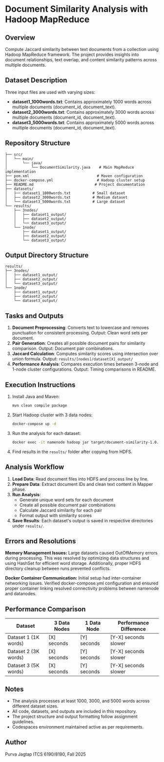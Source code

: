 # Document Similarity Analysis with Hadoop MapReduce

## Overview
Compute Jaccard similarity between text documents from a collection using Hadoop MapReduce framework. The project provides insights into document relationships, text overlap, and content similarity patterns across multiple documents.

## Dataset Description
Three input files are used with varying sizes:
- **dataset1_1000words.txt**: Contains approximately 1000 words across multiple documents (document_id, document_text).
- **dataset2_3000words.txt**: Contains approximately 3000 words across multiple documents (document_id, document_text).
- **dataset3_5000words.txt**: Contains approximately 5000 words across multiple documents (document_id, document_text).

## Repository Structure
```
├── src/
│   └── main/
│       └── java/
│           └── DocumentSimilarity.java    # Main MapReduce implementation
├── pom.xml                               # Maven configuration
├── docker-compose.yml                    # Hadoop cluster setup
├── README.md                            # Project documentation
├── datasets/
│   ├── dataset1_1000words.txt          # Small dataset
│   ├── dataset2_3000words.txt          # Medium dataset
│   └── dataset3_5000words.txt          # Large dataset
└── results/
    ├── 3nodes/
    │   ├── dataset1_output/
    │   ├── dataset2_output/
    │   └── dataset3_output/
    └── 1node/
        ├── dataset1_output/
        ├── dataset2_output/
        └── dataset3_output/
```

## Output Directory Structure
```
results/
├── 3nodes/
│   ├── dataset1_output/
│   ├── dataset2_output/
│   └── dataset3_output/
└── 1node/
    ├── dataset1_output/
    ├── dataset2_output/
    └── dataset3_output/
```

## Tasks and Outputs
1. **Document Preprocessing**: Converts text to lowercase and removes punctuation for consistent processing. Output: Clean word sets per document.
2. **Pair Generation**: Creates all possible document pairs for similarity comparison. Output: Document pair combinations.
3. **Jaccard Calculation**: Computes similarity scores using intersection over union formula. Output: `results/[nodes]/dataset[X]_output/`
4. **Performance Analysis**: Compares execution times between 3-node and 1-node cluster configurations. Output: Timing comparisons in README.

## Execution Instructions
1. Install Java and Maven:
   ```bash
   mvn clean compile package
   ```
2. Start Hadoop cluster with 3 data nodes:
   ```bash
   docker-compose up -d
   ```
3. Run the analysis for each dataset:
   ```bash
   docker exec -it namenode hadoop jar target/document-similarity-1.0.jar DocumentSimilarity /input/dataset1_1000words.txt /output/dataset1_3nodes
   ```
4. Find results in the `results/` folder after copying from HDFS.

## Analysis Workflow
1. **Load Data**: Read document files into HDFS and process line by line.
2. **Prepare Data**: Extract document IDs and clean text content in Mapper phase.
3. **Run Analysis**:
   - Generate unique word sets for each document
   - Create all possible document pair combinations
   - Calculate Jaccard similarity for each pair
   - Format output with similarity scores
4. **Save Results**: Each dataset's output is saved in respective directories under `results/`.

## Errors and Resolutions
**Memory Management Issues:**
Large datasets caused OutOfMemory errors during processing. This was resolved by optimizing data structures and using HashSet for efficient word storage. Additionally, proper HDFS directory cleanup between runs prevented conflicts.

**Docker Container Communication:**
Initial setup had inter-container networking issues. Verified docker-compose.yml configuration and ensured proper container linking resolved connectivity problems between namenode and datanodes.

## Performance Comparison

| Dataset | 3 Data Nodes | 1 Data Node | Performance Difference |
|---------|-------------|-------------|----------------------|
| Dataset 1 (1K words) | [X] seconds | [Y] seconds | [Y-X] seconds slower |
| Dataset 2 (3K words) | [X] seconds | [Y] seconds | [Y-X] seconds slower |
| Dataset 3 (5K words) | [X] seconds | [Y] seconds | [Y-X] seconds slower |

## Notes
- The analysis processes at least 1000, 3000, and 5000 words across different dataset sizes.
- All code, datasets, and outputs are included in this repository.
- The project structure and output formatting follow assignment guidelines.
- Codespaces environment maintained active as per requirements.

## Author
Purva Jagtap
ITCS 6190/8190, Fall 2025
